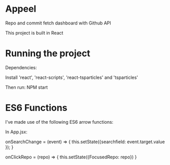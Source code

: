 # Appeel
Repo and commit fetch dashboard with Github API

This project is built in React

# Running the project

Dependencies:

Install 'react', 'react-scripts', 'react-tsparticles' and 'tsparticles'

Then run: NPM start

# ES6 Functions

I've made use of the following ES6 arrow functions:

In App.jsx:

  onSearchChange = (event) => {
    this.setState({searchfield: event.target.value });
  }

  onClickRepo = (repo) => {
    this.setState({FocusedRepo: repo})
  }




